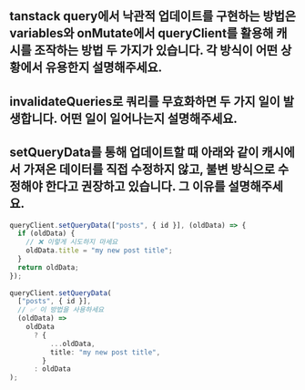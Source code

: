 ## tanstack query에서 낙관적 업데이트를 구현하는 방법은 variables와 onMutate에서 queryClient를 활용해 캐시를 조작하는 방법 두 가지가 있습니다. 각 방식이 어떤 상황에서 유용한지 설명해주세요.

## invalidateQueries로 쿼리를 무효화하면 두 가지 일이 발생합니다. 어떤 일이 일어나는지 설명해주세요.

## setQueryData를 통해 업데이트할 때 아래와 같이 캐시에서 가져온 데이터를 직접 수정하지 않고, 불변 방식으로 수정해야 한다고 권장하고 있습니다. 그 이유를 설명해주세요.

```ts
queryClient.setQueryData(["posts", { id }], (oldData) => {
  if (oldData) {
    // ❌ 이렇게 시도하지 마세요
    oldData.title = "my new post title";
  }
  return oldData;
});
 
queryClient.setQueryData(
  ["posts", { id }],
  // ✅ 이 방법을 사용하세요
  (oldData) =>
    oldData
      ? {
          ...oldData,
          title: "my new post title",
        }
      : oldData
);
```